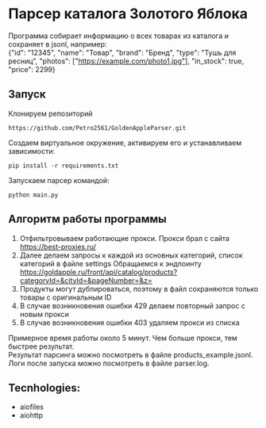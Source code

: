 # Парсер каталога Золотого Яблока 
Программа собирает информацию о всех товарах из каталога и сохраняет в jsonl, например:  
{"id": "12345", "name": "Товар", "brand": "Бренд", "type": "Тушь для ресниц", "photos": ["https://example.com/photo1.jpg"], "in_stock": true, "price": 2299}


## Запуск

Клонируем репозиторий 
```
https://github.com/Petro2561/GoldenAppleParser.git
```
Создаем виртуальное окружение, активируем его и устанавливаем зависимости:
 ```
 pip install -r requirements.txt
```
Запускаем парсер командой:
```
python main.py 
```

## Алгоритм работы программы

1. Отфильтровываем работающие прокси. Прокси брал с сайта https://best-proxies.ru/
2. Далее делаем запросы к каждой из основных категорий, список категорий в файле settings
Обращаемся к эндпоинту https://goldapple.ru/front/api/catalog/products?categoryId=&cityId=&pageNumber=&z=
3. Продукты могут дублироваться, поэтому в файл сохраняются только товары с оригинальным ID
4. В случае возникновения ошибки 429 делаем повторный запрос с новым прокси
5. В случае возникновения ошибки 403 удаляем прокси из списка


Примерное время работы около 5 минут. Чем больше прокси, тем быстрее результат.  
Результат парсинга можно посмотреть в файле products_example.jsonl.    
Логи после запуска можно посмотреть в файле parser.log.  

## Tecnhologies:
- aiofiles
- aiohttp
